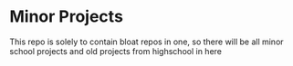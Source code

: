 # Minor Projects
This repo is solely to contain bloat repos in one, so there will be all minor school projects and old projects from highschool in here
